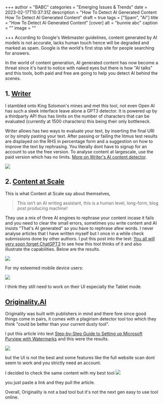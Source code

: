 +++
author = "BABC"
categories = "Emerging Issues & Trends"
date = 2023-02-17T10:37:31Z
description = "How To Detect AI Generated Content How To Detect AI Generated Content"
draft = true
tags = ["Spam", "Ai"]
title = "How To Detect AI Generated Content"
[cover]
alt = "bunnie abc"
caption = ""
image = ""

+++
According to Google's Webmaster guidelines, content generated by AI models is not accurate, lacks human touch hence will be degraded and marked as spam. Google is the world's first stop site for people searching for answers.

In the world of content generation, AI generated content has now become a threat since it's hard to notice with naked eyes but there is how "AI talks" and this tools, both paid and free are going to help you detect AI behind the scenes.

## 1. [Writer](https://writer.com/ai-content-detector/)

I stambled onto King Solomon's mines and met this tool, not even Open AI has such a sleek interface leave alone a GPT3 detector. It is powered up by a thirdparty API thus has limits on the number of characters that can be evaluated (currently at 1500 characters) this being their only bottleneck.

Writer allows has two ways to evaluate your text, by inserting the final URl or by simply pasting your text. After passing or failing the litmus test results  are displayed on the RHS in percentage form and a suggestion on how to improve the text by rephrasing. You literally dont have to signup for an account to use the free version. To analyse content at largescale, use the paid version which has no limits. [More on Writer's AI content detector](https://support.writer.com/article/205-ai-content-detector).

![](/uploads/screenshot-from-2023-02-24-08-09-15.png)

## 2. [Content at Scale](https://contentatscale.ai/ai-content-detector/)

This is what Content at Scale say about themselves, 

> This isn’t an AI writing assistant, this is a human level, long-form, blog post producing machine!

They use a mix of three AI engines to rephrase your content incase it fails and you need to clear the small errors, sometimes you write content and AI insists "That's AI generated" so you have to rephrase afew words. I never analyse articles that I have written myself but I once in a while check submissions done by other authors. I put this post into the test:  [You all will very soon forget ChatGPT3](https://www.bunnieabc.com/posts/you-all-will-very-soon-forget-chatgpt3/) to see how this tool thinks of it and also illustrate the capabilities. Below are the results.

![](/uploads/screenshot-from-2023-02-24-08-42-58.png)

For my esteemed mobile device users:

![](/uploads/screenshot-from-2023-02-24-08-45-13.png)

I think they still need to work on their UI especially the Tablet mode.

## [Originality.AI](https://originality.ai/)

Originality was built with publishers in mind and there fore since good things come in pairs, it comes with a plagirism detector tool too which they think "could be better than your current dusty tool".

I put this article into test [Step-by-Step Guide to Setting up Microsoft Purview with Watermarks](https://www.bunnieabc.com/posts/step-by-step-guide-to-setting-up-microsoft-purview-with-watermarks/) and this were the results.

![](/uploads/screenshot-from-2023-02-24-09-06-21.png)

but the UI is not the best and some features like the full website scan dont seem to work and you strictly need an account.

I decided to check the same content with my best tool ![](/uploads/screenshot-from-2023-02-24-09-10-39.png)

you just paste a link and they pull the article. 

Overall, Originality is not a bad tool but it's not the next gen easy to use tool online.
